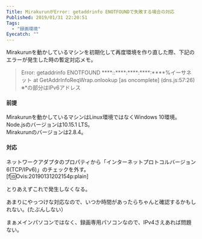 ```yaml
---
Title: MirakurunがError: getaddrinfo ENOTFOUNDで失敗する場合の対応
Published: 2019/01/31 22:20:51
Tags:
  - "録画環境"
Eyecatch: ""
---
```

Mirakurunを動かしているマシンを初期化して再度環境を作り直した際、下記のエラーが発生した時の暫定対応メモ。  

> Error: getaddrinfo ENOTFOUND \*\*\*\*::\*\*\*\*:\*\*\*\*:\*\*\*\*:\*\*\*\*%イーサネット
>    at GetAddrInfoReqWrap.onlookup [as oncomplete] (dns.js:57:26)
※\*の部分はIPv6アドレス  



#### 前提  
Mirakurunを動かしているマシンはLinux環境ではなくWindows 10環境。  
Node.jsのバージョンは10.15.1 LTS。  
Mirakurunのバージョンは2.8.4。

#### 対応  

ネットワークアダプタのプロパティから「インターネットプロトコルバージョン6(TCP/IPv6)」のチェックを外す。  
[f:id:Ovis:20190131202154p:plain]  

とりあえずこれで発生しなくなる。  

あまりにやっつけな対応なので、いつか時間があったらちゃんと確認するかもしれない。(たぶんしない）  

まぁメインパソコンではなく、録画専用パソコンなので、IPv4さえあれば問題ない。  